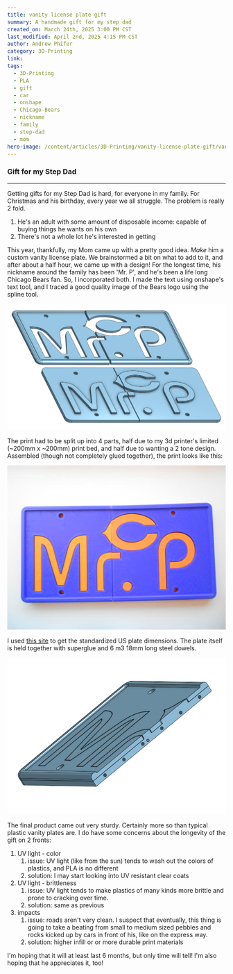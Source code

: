 ```yaml
---
title: vanity license plate gift
summary: A handmade gift for my step dad
created_on: March 24th, 2025 3:00 PM CST
last_modified: April 2nd, 2025 4:15 PM CST
author: Andrew Phifer
category: 3D-Printing
link: 
tags:
  - 3D-Printing
  - PLA
  - gift
  - car
  - onshape
  - Chicago-Bears
  - nickname
  - family
  - step-dad
  - mom
hero-image: /content/articles/3D-Printing/vanity-license-plate-gift/vanity-plate-pre-assembly.jpg
---
```


### Gift for my Step Dad

---

Getting gifts for my Step Dad is hard, for everyone in my family.  For Christmas and his birthday, every year we all struggle.  The problem is really 2 fold.  

1. He's an adult with some amount of disposable income: capable of buying things he wants on his own
2. There's not a whole lot he's interested in getting

This year, thankfully, my Mom came up with a pretty good idea.  *Make* him a custom vanity license plate.  We brainstormed a bit on what to add to it, and after about a half hour, we came up with a design!  For the longest time, his nickname around the family has been 'Mr. P', and he's been a life long Chicago Bears fan.  So, I incorporated both.  I made the text using onshape's text tool, and I traced a good quality image of the Bears logo using the spline tool.

![3d render](/content/articles/3D-Printing/vanity-license-plate-gift/vanity-plate-3d-file.png)

The print had to be split up into 4 parts, half due to my 3d printer's limited (~200mm x ~200mm) print bed, and half due to wanting a 2 tone design. Assembled (though not completely glued together), the print looks like this:

![printed and partially assembled](/content/articles/3D-Printing/vanity-license-plate-gift/vanity-plate-pre-assembly.jpg)

I used [this site](https://www.lookupaplate.com/blog/license-plate-sizes/) to get the standardized US plate dimensions.  The plate itself is held together with superglue and 6 m3 18mm long steel dowels.  

![interior view of plate](/content/articles/3D-Printing/vanity-license-plate-gift/vanity-plate-3d-file-interior-view.png)

The final product came out very sturdy.  Certainly more so than typical plastic vanity plates are.  I do have some concerns about the longevity of the gift on 2 fronts:

1. UV light - color
	1. issue: UV light (like from the sun) tends to wash out the colors of plastics, and PLA is no different
	2. solution: I may start looking into UV resistant clear coats
2. UV light - brittleness
	1. issue: UV light tends to make plastics of many kinds more brittle and prone to cracking over time.
	2. solution: same as previous
3. impacts
	1. issue: roads aren't very clean.  I suspect that eventually, this thing is going to take a beating from small to medium sized pebbles and rocks kicked up by cars in front of his, like on the express way.
	2. solution: higher infill or or more durable print materials

I'm hoping that it will at least last 6 months, but only time will tell!  I'm also hoping that he appreciates it, too!